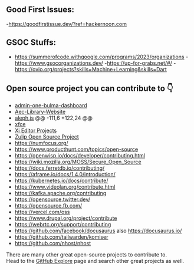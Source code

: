 
## Good First Issues:
-https://goodfirstissue.dev/?ref=hackernoon.com
## GSOC Stuffs:
-	https://summerofcode.withgoogle.com/programs/2023/organizations
-https://www.gsocorganizations.dev/
-https://up-for-grabs.net/#/
-https://ovio.org/projects?skills=Machine+Learning&skills=Dart


## Open source project you can contribute to 👇


- [admin-one-bulma-dashboard](https://github.com/vikdiesel/admin-one-bulma-dashboard)
- [Aec-Library-Website](https://github.com/SauravMukherjee44/Aec-Library-Website)
- [aleph.js](https://github.com/alephjs/aleph.js)
@@ -111,6 +122,24 @@
- [xfce](https://summerofcode.withgoogle.com/archive/2021/organizations/5706869816950784)
- [Xi Editor Projects](https://github.com/xi-editor/xi-editor)
- [Zulip Open Source Project](https://github.com/zulip/zulip/)
- https://numfocus.org/
- https://www.producthunt.com/topics/open-source
- https://openwisp.io/docs/developer/contributing.html
- https://wiki.mozilla.org/MOSS/Secure_Open_Source
- https://docs.ferretdb.io/contributing/
- https://aframe.io/docs/1.4.0/introduction/
- https://kubernetes.io/docs/contribute/
- https://www.videolan.org/contribute.html
- https://kafka.apache.org/contributing
- https://opensource.twitter.dev/
- https://opensource.fb.com/
- https://vercel.com/oss
- https://www.drupal.org/project/contribute
- https://webrtc.org/support/contributing
- https://github.com/facebook/docusaurus also https://docusaurus.io/
- https://github.com/tailwarden/komiser
- https://github.com/nhost/nhost 


There are many other great open-source projects to contribute to.\
Head to the [GitHub Explore](https://github.com/explore) page and search other great projects as well.
